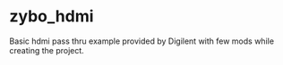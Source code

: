 # zybo_hdmi
Basic hdmi pass thru example provided by Digilent with few mods while creating the project.
